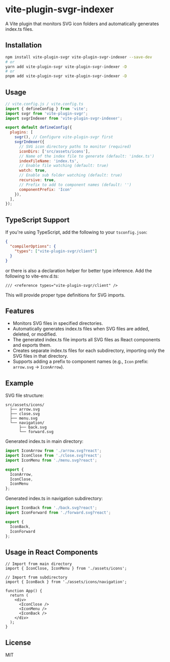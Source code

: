 # vite-plugin-svgr-indexer

A Vite plugin that monitors SVG icon folders and automatically generates index.ts files.

## Installation

```bash
npm install vite-plugin-svgr vite-plugin-svgr-indexer --save-dev
# or
yarn add vite-plugin-svgr vite-plugin-svgr-indexer -D
# or
pnpm add vite-plugin-svgr vite-plugin-svgr-indexer -D
```

## Usage

```js
// vite.config.js / vite.config.ts
import { defineConfig } from 'vite';
import svgr from 'vite-plugin-svgr';
import svgrIndexer from 'vite-plugin-svgr-indexer';

export default defineConfig({
  plugins: [
    svgr(), // Configure vite-plugin-svgr first
    svgrIndexer({
      // SVG icon directory paths to monitor (required)
      iconDirs: ['src/assets/icons'],
      // Name of the index file to generate (default: 'index.ts')
      indexFileName: 'index.ts',
      // Enable file watching (default: true)
      watch: true,
      // Enable sub folder watching (default: true)
      recursive: true,
      // Prefix to add to component names (default: '')
      componentPrefix: 'Icon'
    }),
  ],
});
```

## TypeScript Support

If you're using TypeScript, add the following to your `tsconfig.json`:

```json
{
  "compilerOptions": {
    "types": ["vite-plugin-svgr/client"]
  }
}
```

or there is also a declaration helper for better type inference. Add the following to vite-env.d.ts:

```
/// <reference types="vite-plugin-svgr/client" />
```

This will provide proper type definitions for SVG imports.

## Features

- Monitors SVG files in specified directories.
- Automatically generates index.ts files when SVG files are added, deleted, or modified.
- The generated index.ts file imports all SVG files as React components and exports them.
- Creates separate index.ts files for each subdirectory, importing only the SVG files in that directory.
- Supports adding a prefix to component names (e.g., `Icon` prefix: `arrow.svg` → `IconArrow`).

## Example

SVG file structure:
```
src/assets/icons/
  ├── arrow.svg
  ├── close.svg
  ├── menu.svg
  └── navigation/
      ├── back.svg
      └── forward.svg
```

Generated index.ts in main directory:
```typescript
import IconArrow from './arrow.svg?react';
import IconClose from './close.svg?react';
import IconMenu from './menu.svg?react';

export {
  IconArrow,
  IconClose,
  IconMenu
};
```

Generated index.ts in navigation subdirectory:
```typescript
import IconBack from './back.svg?react';
import IconForward from './forward.svg?react';

export {
  IconBack,
  IconForward
};
```

## Usage in React Components

```tsx
// Import from main directory
import { IconClose, IconMenu } from './assets/icons';

// Import from subdirectory
import { IconBack } from './assets/icons/navigation';

function App() {
  return (
    <div>
      <IconClose />
      <IconMenu />
      <IconBack />
    </div>
  );
}
```

## License

MIT 